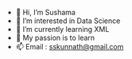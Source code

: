 - 👋 Hi, I’m Sushama 
- 👀 I’m interested in Data Science
- 🌱 I’m currently learning XML
- 💞️ My passion is to learn 
- 📫 Email : sskunnath@gmail.com

<!---
skunnath2020/skunnath2020 is a ✨ special ✨ repository because its `README.md` (this file) appears on your GitHub profile.
You can click the Preview link to take a look at your changes.
--->
